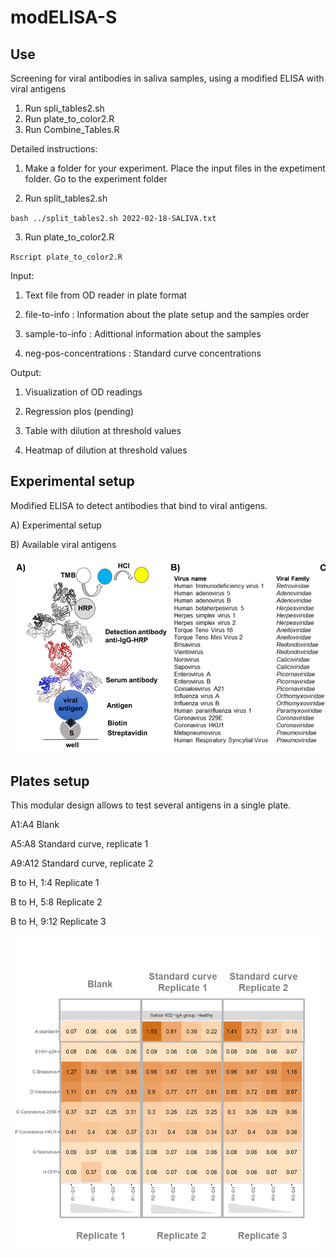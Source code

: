 # modELISA-S

## Use 

Screening for viral antibodies in saliva samples, using a modified ELISA with viral antigens


1. Run spli_tables2.sh 
2. Run plate_to_color2.R
3. Run Combine_Tables.R

Detailed instructions:

1) Make a folder for your experiment. Place the input files in the expetiment folder. Go to the experiment folder

2) Run split_tables2.sh

`bash ../split_tables2.sh 2022-02-18-SALIVA.txt `

3) Run plate_to_color2.R

`Rscript plate_to_color2.R`

Input:

1. Text file from OD reader in plate format

2. file-to-info : Information about the plate setup and the samples order

3. sample-to-info : Adittional information about the samples

4. neg-pos-concentrations : Standard curve concentrations


Output: 

1. Visualization of OD readings

2. Regression plos (pending)

3. Table with dilution at threshold values

4. Heatmap of dilution at threshold values

## Experimental setup

Modified ELISA to detect antibodies that bind to viral antigens. 

A) Experimental setup

B) Available viral antigens

![experiment!](experiment-image.png)

## Plates setup 

This modular design allows to test several antigens in a single plate.

A1:A4 Blank

A5:A8 Standard curve, replicate 1

A9:A12 Standard curve, replicate 2

B to H, 1:4 Replicate 1

B to H, 5:8 Replicate 2

B to H, 9:12 Replicate 3

![plates!](plate-setup.png)

